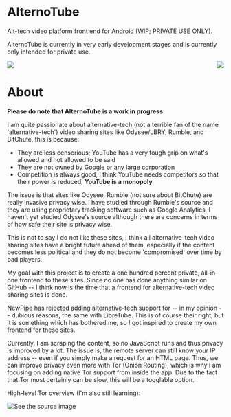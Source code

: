# AlternoTube
Alt-tech video platform front end for Android (WIP; PRIVATE USE ONLY).

AlternoTube is currently in very early development stages and is currently only intended for private use.

<div align="center" style="width:100%; display:flex; justify-content:space-between;">
<img src="https://user-images.githubusercontent.com/50536495/194220447-7c3ebdf3-8fc5-45a7-922f-27984672004c.png">

<img src="https://user-images.githubusercontent.com/50536495/194220581-b952148f-2f43-42e1-9819-54dc8faf154d.png">
</div>

# About

**Please do note that AlternoTube is a work in progress.**

I am quite passionate about alternative-tech (not a terrible fan of the name 'alternative-tech') video sharing sites like Odysee/LBRY, Rumble, and BitChute, this is because:

- They are less censorious; YouTube has a very tough grip on what's allowed and not allowed to be said
- They are not owned by Google or any large corporation
- Competition is always good, I think YouTube needs competitors so that their power is reduced, **YouTube is a monopoly**

The issue is that sites like Odysee, Rumble (not sure about BitChute) are really invasive privacy wise. I have studied through Rumble's source and they are using proprietary tracking software such as Google Analytics, I haven't yet studied Odysee's source although there are concerns in terms of how safe their site is privacy wise.

This is not to say I do not like these sites, I think all alternative-tech video sharing sites have a bright future ahead of them, especially if the content becomes less political and they do not become 'compromised' over time by bad players.

My goal with this project is to create a one hundred percent private, all-in-one frontend to these sites. Since no one has done anything similar on GitHub -- I think now is the time that a frontend for alternative-tech video sharing sites is done.

NewPipe has rejected adding alternative-tech support for -- in my opinion -- dubious reasons, the same with LibreTube. This is of course their right, but it is something which has bothered me, so I got inspired to create my own frontend for these sites.

Currently, I am scraping the content, so no JavaScript runs and thus privacy is improved by a lot. The issue is, the remote server can still know your IP address -- even if you simply make a request for an HTML page. Thus, we can improve privacy even more with Tor (Onion Routing), which is why I am focusing on adding native Tor support from inside the app. Due to the fact that Tor most certainly can be slow, this will be a togglable option.

High-level Tor overview (I'm also still learning):

<img src="https://cdn.arstechnica.net/wp-content/uploads/2014/01/tor-structure.jpg" alt="See the source image"/>
